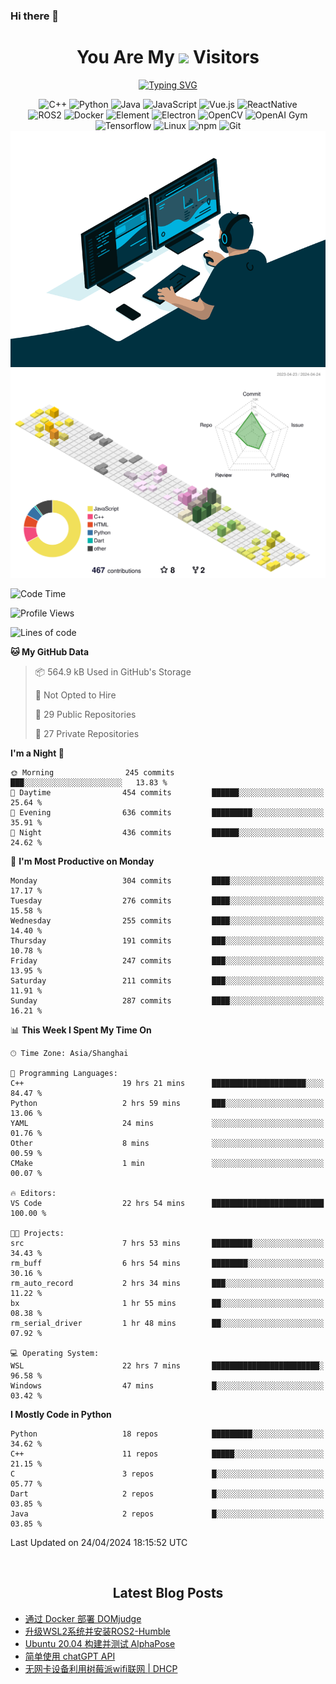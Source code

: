 ### Hi there 👋

<div align="center">
  <h1>
    You Are My <img src="https://profile-counter.glitch.me/fateryu/count.svg"> Visitors
  </h1>
  <!--<img align="center" src="https://github-readme-stats-git-masterrstaa-rickstaa.vercel.app/api?username=FaterYU&show_icons=true&count_private=true"/>-->

  <a href="https://git.io/typing-svg"><img src="https://readme-typing-svg.demolab.com?font=Fira+Code&pause=500&center=true&vCenter=true&random=false&width=435&lines=Talk+is+cheap.+Show+me+the+code." alt="Typing SVG" /></a>

  <img src="https://img.shields.io/badge/C++-512BD4?style=flat-square&logo=cplusplus&logoColor=ffffff" alt="C++">
  <img src="https://img.shields.io/badge/-Python-37A6AB?style=flat-square&logo=python&logoColor=ffffff" alt="Python">
  <img src="https://img.shields.io/badge/-Java-007396?style=flat-square&logo=java&logoColor=ffffff" alt="Java">
  <img src="https://img.shields.io/badge/JavaScript-F7DF1E?style=flat-square&logo=JavaScript&logoColor=ffffff" alt="JavaScript">
  <img src="https://img.shields.io/badge/-Vue.js-4FC08D?style=flat-square&logo=Vue.js&logoColor=ffffff" alt="Vue.js">
  <img src="https://img.shields.io/badge/ReactNative-813144?style=flat-square&logo=react&logoColor=ffffff" alt="ReactNative">
  </br>
  <img src="https://img.shields.io/badge/-ROS2-8DD6F9?style=flat-square&logo=ros&logoColor=ffffff" alt="ROS2">
  <img src="https://img.shields.io/badge/Docker-2496ED?style=flat-square&logo=docker&logoColor=ffffff" alt="Docker">
  <img src="https://img.shields.io/badge/-Element-02845A?style=flat-square&logo=electron&logoColor=ffffff" alt="Element">
  <img src="https://img.shields.io/badge/-Electron-002D71?style=flat-square&logo=element&logoColor=ffffff" alt="Electron">
  <img src="https://img.shields.io/badge/-OpenCV-361522?style=flat-square&logo=opencv&logoColor=ffffff" alt="OpenCV">
  <img src="https://img.shields.io/badge/-OpenAIGym-91302E?style=flat-square&logo=openaigym&logoColor=ffffff" alt="OpenAI Gym">
  </br>
  <img src="https://img.shields.io/badge/-Tensorflow-204366?style=flat-square&logo=tensorflow&logoColor=ffffff" alt="Tensorflow">
  <img src="https://img.shields.io/badge/-Linux-333333?style=flat-square&logo=linux&logoColor=white" alt="Linux">
  <img src="https://img.shields.io/badge/-NPM-CB3837?style=flat-square&logo=npm&logoColor=white" alt="npm">
  <img src="https://img.shields.io/badge/-Git-f05032?style=flat-square&logo=git&logoColor=white" alt="Git">
  </br>
  <img alt="GIF" src="./code.gif?raw=true" />
  </br>
  <!--<img src="https://github-readme-stats.vercel.app/api/top-langs/?username=fateryu&hide=HTML&langs_count=5">-->
  <img src="./profile-3d-contrib/profile-south-season-animate.svg">
  </br>
</div>

<!--START_SECTION:waka-->
![Code Time](http://img.shields.io/badge/Code%20Time-261%20hrs%2058%20mins-blue)

![Profile Views](http://img.shields.io/badge/Profile%20Views-0-blue)

![Lines of code](https://img.shields.io/badge/From%20Hello%20World%20I%27ve%20Written-14.0%20million%20lines%20of%20code-blue)

**🐱 My GitHub Data** 

> 📦 564.9 kB Used in GitHub's Storage 
 > 
> 🚫 Not Opted to Hire
 > 
> 📜 29 Public Repositories 
 > 
> 🔑 27 Private Repositories 
 > 
**I'm a Night 🦉** 

```text
🌞 Morning                245 commits         ███░░░░░░░░░░░░░░░░░░░░░░   13.83 % 
🌆 Daytime                454 commits         ██████░░░░░░░░░░░░░░░░░░░   25.64 % 
🌃 Evening                636 commits         █████████░░░░░░░░░░░░░░░░   35.91 % 
🌙 Night                  436 commits         ██████░░░░░░░░░░░░░░░░░░░   24.62 % 
```
📅 **I'm Most Productive on Monday** 

```text
Monday                   304 commits         ████░░░░░░░░░░░░░░░░░░░░░   17.17 % 
Tuesday                  276 commits         ████░░░░░░░░░░░░░░░░░░░░░   15.58 % 
Wednesday                255 commits         ████░░░░░░░░░░░░░░░░░░░░░   14.40 % 
Thursday                 191 commits         ███░░░░░░░░░░░░░░░░░░░░░░   10.78 % 
Friday                   247 commits         ███░░░░░░░░░░░░░░░░░░░░░░   13.95 % 
Saturday                 211 commits         ███░░░░░░░░░░░░░░░░░░░░░░   11.91 % 
Sunday                   287 commits         ████░░░░░░░░░░░░░░░░░░░░░   16.21 % 
```


📊 **This Week I Spent My Time On** 

```text
🕑︎ Time Zone: Asia/Shanghai

💬 Programming Languages: 
C++                      19 hrs 21 mins      █████████████████████░░░░   84.47 % 
Python                   2 hrs 59 mins       ███░░░░░░░░░░░░░░░░░░░░░░   13.06 % 
YAML                     24 mins             ░░░░░░░░░░░░░░░░░░░░░░░░░   01.76 % 
Other                    8 mins              ░░░░░░░░░░░░░░░░░░░░░░░░░   00.59 % 
CMake                    1 min               ░░░░░░░░░░░░░░░░░░░░░░░░░   00.07 % 

🔥 Editors: 
VS Code                  22 hrs 54 mins      █████████████████████████   100.00 % 

🐱‍💻 Projects: 
src                      7 hrs 53 mins       █████████░░░░░░░░░░░░░░░░   34.43 % 
rm_buff                  6 hrs 54 mins       ████████░░░░░░░░░░░░░░░░░   30.16 % 
rm_auto_record           2 hrs 34 mins       ███░░░░░░░░░░░░░░░░░░░░░░   11.22 % 
bx                       1 hr 55 mins        ██░░░░░░░░░░░░░░░░░░░░░░░   08.38 % 
rm_serial_driver         1 hr 48 mins        ██░░░░░░░░░░░░░░░░░░░░░░░   07.92 % 

💻 Operating System: 
WSL                      22 hrs 7 mins       ████████████████████████░   96.58 % 
Windows                  47 mins             █░░░░░░░░░░░░░░░░░░░░░░░░   03.42 % 
```

**I Mostly Code in Python** 

```text
Python                   18 repos            █████████░░░░░░░░░░░░░░░░   34.62 % 
C++                      11 repos            █████░░░░░░░░░░░░░░░░░░░░   21.15 % 
C                        3 repos             █░░░░░░░░░░░░░░░░░░░░░░░░   05.77 % 
Dart                     2 repos             █░░░░░░░░░░░░░░░░░░░░░░░░   03.85 % 
Java                     2 repos             █░░░░░░░░░░░░░░░░░░░░░░░░   03.85 % 
```




 Last Updated on 24/04/2024 18:15:52 UTC
<!--END_SECTION:waka-->

<div align="center">
  </br>
  <h2>
    Latest Blog Posts
  </h2>
</div>

<!-- BLOGPOSTS:START -->
- [通过 Docker 部署 DOMjudge](https://fater.top/record/domjudge-docker-config/)
- [升级WSL2系统并安装ROS2-Humble](https://fater.top/record/upgrade-wsl-system-install-ros2-humble/)
- [Ubuntu 20.04 构建并测试 AlphaPose](https://fater.top/usage/build-test-alphapose/)
- [简单使用 chatGPT API](https://fater.top/usage/use-chatgpt-api/)
- [无网卡设备利用树莓派wifi联网 | DHCP](https://fater.top/record/raspi-relay-wifi/)
<!-- BLOGPOSTS:END -->
